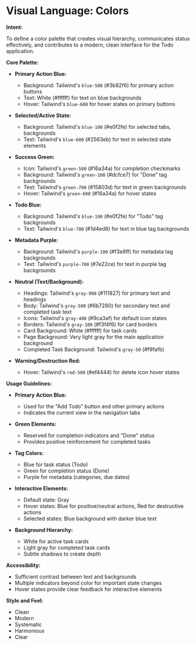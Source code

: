 # Visual Language: Colors

**Intent:**

To define a color palette that creates visual hierarchy, communicates status effectively, and contributes to a modern, clean interface for the Todo application.

**Core Palette:**

* **Primary Action Blue:**
  * Background: Tailwind's `blue-500` (#3b82f6) for primary action buttons
  * Text: White (#ffffff) for text on blue backgrounds
  * Hover: Tailwind's `blue-600` for hover states on primary buttons

* **Selected/Active State:**
  * Background: Tailwind's `blue-100` (#e0f2fe) for selected tabs, backgrounds
  * Text: Tailwind's `blue-600` (#2563eb) for text in selected state elements

* **Success Green:**
  * Icon: Tailwind's `green-500` (#16a34a) for completion checkmarks
  * Background: Tailwind's `green-100` (#dcfce7) for "Done" tag backgrounds
  * Text: Tailwind's `green-700` (#15803d) for text in green backgrounds
  * Hover: Tailwind's `green-600` (#16a34a) for hover states

* **Todo Blue:**
  * Background: Tailwind's `blue-100` (#e0f2fe) for "Todo" tag backgrounds
  * Text: Tailwind's `blue-700` (#1d4ed8) for text in blue tag backgrounds

* **Metadata Purple:**
  * Background: Tailwind's `purple-100` (#f3e8ff) for metadata tag backgrounds
  * Text: Tailwind's `purple-700` (#7e22ce) for text in purple tag backgrounds

* **Neutral (Text/Background):**
  * Headings: Tailwind's `gray-900` (#111827) for primary text and headings
  * Body: Tailwind's `gray-500` (#6b7280) for secondary text and completed task text
  * Icons: Tailwind's `gray-400` (#9ca3af) for default icon states
  * Borders: Tailwind's `gray-100` (#f3f4f6) for card borders
  * Card Background: White (#ffffff) for task cards
  * Page Background: Very light gray for the main application background
  * Completed Task Background: Tailwind's `gray-50` (#f9fafb)

* **Warning/Destruction Red:**
  * Hover: Tailwind's `red-500` (#ef4444) for delete icon hover states

**Usage Guidelines:**

* **Primary Action Blue:**
  * Used for the "Add Todo" button and other primary actions
  * Indicates the current view in the navigation tabs

* **Green Elements:**
  * Reserved for completion indicators and "Done" status
  * Provides positive reinforcement for completed tasks

* **Tag Colors:**
  * Blue for task status (Todo)
  * Green for completion status (Done)
  * Purple for metadata (categories, due dates)

* **Interactive Elements:**
  * Default state: Gray
  * Hover states: Blue for positive/neutral actions, Red for destructive actions
  * Selected states: Blue background with darker blue text

* **Background Hierarchy:**
  * White for active task cards
  * Light gray for completed task cards
  * Subtle shadows to create depth

**Accessibility:**

* Sufficient contrast between text and backgrounds
* Multiple indicators beyond color for important state changes
* Hover states provide clear feedback for interactive elements

**Style and Feel:**

* Clean
* Modern
* Systematic
* Harmonious
* Clear
